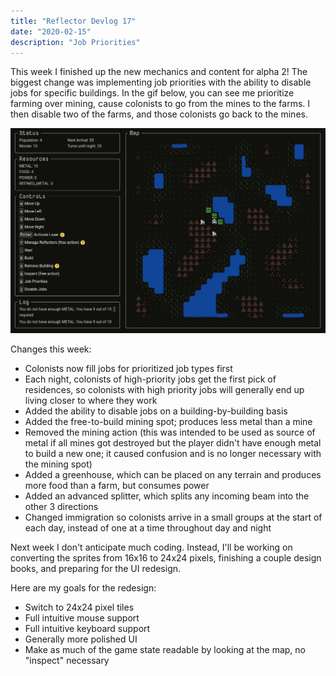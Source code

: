 ```yaml
---
title: "Reflector Devlog 17"
date: "2020-02-15"
description: "Job Priorities"
---
```


This week I finished up the new mechanics and content for alpha 2! The biggest change was implementing job priorities with the ability to disable jobs for specific buildings. In the gif below, you can see me prioritize farming over mining, cause colonists to go from the mines to the farms. I then disable two of the farms, and those colonists go back to the mines.

![Job Priorities in Action](./jobPriorities.gif)

Changes this week:

- Colonists now fill jobs for prioritized job types first
- Each night, colonists of high-priority jobs get the first pick of residences, so colonists with high priority jobs will generally end up living closer to where they work
- Added the ability to disable jobs on a building-by-building basis
- Added the free-to-build mining spot; produces less metal than a mine
- Removed the mining action (this was intended to be used as source of metal if all mines got destroyed but the player didn't have enough metal to build a new one; it caused confusion and is no longer necessary with the mining spot)
- Added a greenhouse, which can be placed on any terrain and produces more food than a farm, but consumes power
- Added an advanced splitter, which splits any incoming beam into the other 3 directions
- Changed immigration so colonists arrive in a small groups at the start of each day, instead of one at a time throughout day and night

Next week I don't anticipate much coding. Instead, I'll be working on converting the sprites from 16x16 to 24x24 pixels, finishing a couple design books, and preparing for the UI redesign.

Here are my goals for the redesign:

- Switch to 24x24 pixel tiles
- Full intuitive mouse support
- Full intuitive keyboard support
- Generally more polished UI
- Make as much of the game state readable by looking at the map, no "inspect" necessary
